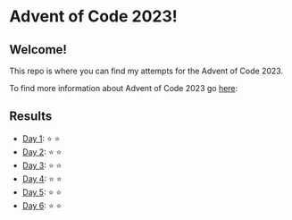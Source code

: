 # Advent of Code 2023!
## Welcome!
This repo is where you can find my attempts for the Advent of Code 2023.

To find more information about Advent of Code 2023 go [here](https://adventofcode.com/2023/about):

## Results
- [Day 1](src/Day_1.py): :star: :star:
- [Day 2](src/Day_2.py): :star: :star:
- [Day 3](src/Day_3.py): :star: :star:
- [Day 4](src/Day_4.py): :star: :star:
- [Day 5](src/Day_5.py): :star: :star:
- [Day 6](src/Day_6.py): :star: :star:
